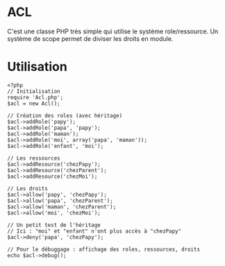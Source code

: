 ACL
===

C'est une classe PHP très simple qui utilise le système role/ressource.
Un système de scope permet de diviser les droits en module.

Utilisation
===========
```
<?php
// Initialisation
require 'Acl.php';
$acl = new Acl();

// Création des roles (avec héritage)
$acl->addRole('papy');
$acl->addRole('papa', 'papy');
$acl->addRole('maman');
$acl->addRole('moi', array('papa', 'maman'));
$acl->addRole('enfant', 'moi');
	
// Les ressources
$acl->addResource('chezPapy');
$acl->addResource('chezParent');
$acl->addResource('chezMoi');
	
// Les droits
$acl->allow('papy', 'chezPapy');
$acl->allow('papa', 'chezParent');
$acl->allow('maman', 'chezParent');
$acl->allow('moi', 'chezMoi');

// Un petit test de l'héritage
// Ici : "moi" et "enfant" n'ont plus accès à "chezPapy"
$acl->deny('papa', 'chezPapy');

// Pour le débuggage : affichage des roles, ressources, droits
echo $acl->debug();
